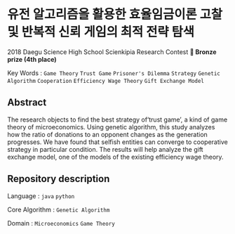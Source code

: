 # 유전 알고리즘을 활용한 효율임금이론 고찰 및 반복적 신뢰 게임의 최적 전략 탐색

2018 Daegu Science High School Scienkipia Research Contest **🥉 Bronze prize  (4th place)**


Key Words : `Game Theory` `Trust Game` `Prisoner's Dilemma` `Strategy`  `Genetic Algorithm` `Cooperation` `Efficiency Wage Theory` `Gift Exchange Model`

## Abstract
The research objects to find the best strategy of‘trust game’, a kind of game theory of microeconomics. Using genetic algorithm, this study analyzes how the ratio of donations to an opponent changes as the generation progresses. We have found that selfish entities can converge to cooperative strategy in particular condition. The results will help analyze the gift exchange model, one of the models of the existing efficiency wage theory.

## Repository description
Language : `java` `python`

Core Algorithm : `Genetic Algorithm`

Domain : `Microeconomics` `Game Theory`
